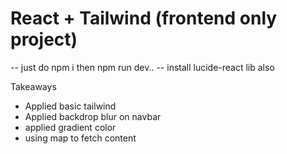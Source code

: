 # React + Tailwind (frontend only project)
-- just do npm i then npm run dev.. 
-- install lucide-react lib also

Takeaways
- Applied basic tailwind
- Applied backdrop blur on navbar
- applied gradient color
- using map to fetch content